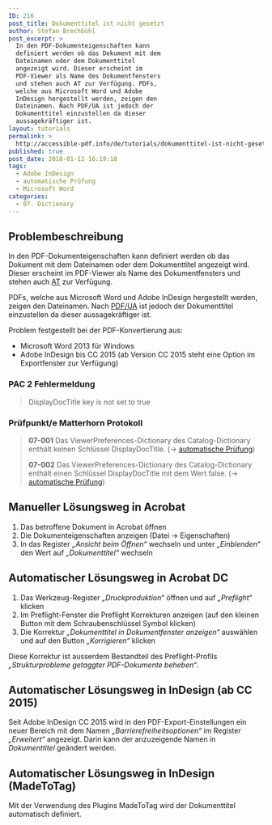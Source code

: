 ```yaml
---
ID: 216
post_title: Dokumenttitel ist nicht gesetzt
author: Stefan Brechbühl
post_excerpt: >
  In den PDF-Dokumenteigenschaften kann
  definiert werden ob das Dokument mit dem
  Dateinamen oder dem Dokumenttitel
  angezeigt wird. Dieser erscheint im
  PDF-Viewer als Name des Dokumentfensters
  und stehen auch AT zur Verfügung. PDFs,
  welche aus Microsoft Word und Adobe
  InDesign hergestellt werden, zeigen den
  Dateinamen. Nach PDF/UA ist jedoch der
  Dokumenttitel einzustellen da dieser
  aussagekräftiger ist.
layout: tutorials
permalink: >
  http://accessible-pdf.info/de/tutorials/dokumenttitel-ist-nicht-gesetzt/
published: true
post_date: 2018-01-12 16:19:18
tags:
  - Adobe InDesign
  - automatische Prüfung
  - Microsoft Word
categories:
  - 07. Dictionary
---
```

## Problembeschreibung

In den PDF-Dokumenteigenschaften kann definiert werden ob das Dokument mit dem Dateinamen oder dem Dokumenttitel angezeigt wird. Dieser erscheint im PDF-Viewer als Name des Dokumentfensters und stehen auch [AT][1] zur Verfügung.

PDFs, welche aus Microsoft Word und Adobe InDesign hergestellt werden, zeigen den Dateinamen. Nach [PDF/UA][2] ist jedoch der Dokumenttitel einzustellen da dieser aussagekräftiger ist.

Problem festgestellt bei der PDF-Konvertierung aus:

*   Microsoft Word 2013 für Windows
*   Adobe InDesign bis CC 2015 (ab Version CC 2015 steht eine Option im Exportfenster zur Verfügung)

### PAC 2 Fehlermeldung

> DisplayDocTitle key is not set to true

### Prüfpunkt/e Matterhorn Protokoll

> **07-001** Das ViewerPreferences-Dictionary des Catalog-Dictionary enthält keinen Schlüssel DisplayDocTitle. (→ [automatische Prüfung][3])
> 
> **07-002** Das ViewerPreferences-Dictionary des Catalog-Dictionary enthält einen Schlüssel DisplayDocTitle mit dem Wert false. (→ [automatische Prüfung][3])

## Manueller Lösungsweg in Acrobat

1.  Das betroffene Dokument in Acrobat öffnen
2.  Die Dokumenteigenschaften anzeigen (Datei → Eigenschaften)
3.  In das Register *„Ansicht beim Öffnen“* wechseln und unter *„Einblenden“* den Wert auf *„Dokumenttitel“* wechseln

## Automatischer Lösungsweg in Acrobat DC

1.  Das Werkzeug-Register *„Druckproduktion“* öffnen und auf *„Preflight“* klicken
2.  Im Preflight-Fenster die Preflight Korrekturen anzeigen (auf den kleinen Button mit dem Schraubenschlüssel Symbol klicken)
3.  Die Korrektur *„Dokumenttitel in Dokumentfenster anzeigen“* auswählen und auf den Button *„Korrigieren“* klicken

Diese Korrektur ist ausserdem Bestandteil des Preflight-Profils *„Strukturprobleme getaggter PDF-Dokumente beheben“*.

## Automatischer Lösungsweg in InDesign (ab CC 2015)

Seit Adobe InDesign CC 2015 wird in den PDF-Export-Einstellungen ein neuer Bereich mit dem Namen *„Barrierefreiheitsoptionen“* im Register *„Erweitert“* angezeigt. Darin kann der anzuzeigende Namen in *Dokumenttitel* geändert werden.

## Automatischer Lösungsweg in InDesign (MadeToTag)

Mit der Verwendung des Plugins MadeToTag wird der Dokumenttitel automatisch definiert.

 [1]: https://accessible-pdf.info/de/glossar/#assistive-technologie
 [2]: https://accessible-pdf.info/de/glossar/#pdf-ua
 [3]: https://accessible-pdf.info/de/glossar/#automatische-pruefung